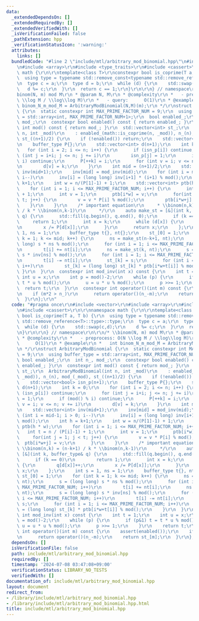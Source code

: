 ```yaml
---
data:
  _extendedDependsOn: []
  _extendedRequiredBy: []
  _extendedVerifiedWith: []
  _isVerificationFailed: false
  _pathExtension: hpp
  _verificationStatusIcon: ':warning:'
  attributes:
    links: []
  bundledCode: "#line 2 \"include/mtl/arbitrary_mod_binomial.hpp\"\n#include <vector>\r\
    \n#include <array>\r\n#include <type_traits>\r\n#include <cassert>\r\n\r\nnamespace\
    \ math {\r\n\r\ntemplate<class T>\r\nconstexpr bool is_coprime(T a, T b) {\r\n\
    \  using type = typename std::remove_const<typename std::remove_reference<T>::type>::type;\r\
    \n  type c = a;\r\n  type d = b;\r\n  while (d) {\r\n    std::swap(c,d);\r\n \
    \   d %= c;\r\n  }\r\n  return c == 1;\r\n}\r\n\r\n} // namespace\r\n\r\n/* \\\
    binom(N, m) mod M\r\n * @param N, M\r\n * @complexity\r\n *   - preprocess: O(N\
    \ \\log M / \\log\\log M)\r\n *   - query:      O(1)\r\n * @example\r\n *   int\
    \ binom_N_m_mod_M = ArbitraryModBinomial(N,M)(m);\r\n */\r\nstruct ArbitraryModBinomial\
    \ {\r\n  static constexpr int MAX_PRIME_FACTOR_NUM = 9;\r\n  using buffer_type\
    \ = std::array<int, MAX_PRIME_FACTOR_NUM+1>;\r\n  bool enabled_;\r\n  int n_,\
    \ mod_;\r\n  constexpr bool enabled() const { return enabled_; }\r\n  constexpr\
    \ int mod() const { return mod_; }\r\n  std::vector<int> st_;\r\n  ArbitraryModBinomial(int\
    \ n, int _mod)\r\n    : enabled_(math::is_coprime(n, _mod)), n_(n), mod_(_mod),\
    \ st_((n+1)/2) {\r\n    if (!enabled()) return;\r\n    std::vector<bool> isn_p(n+1);\r\
    \n    buffer_type P{};\r\n    std::vector<int> d(n+1);\r\n    int k = 0;\r\n \
    \   for (int i = 2; i <= n; i++) {\r\n      if (isn_p[i]) continue;\r\n      for\
    \ (int j = i+i; j <= n; j += i)\r\n        isn_p[j] = 1;\r\n      if (mod() %\
    \ i) continue;\r\n      P[++k] = i;\r\n      for (int v = i; v <= n; v += i)\r\
    \n        d[v] = k;\r\n    }\r\n    int mid = (n+1)/2;\r\n    std::vector<int>\
    \ inv(mid+1);\r\n    inv[mid] = mod_inv(mid);\r\n    for (int i = mid-1; i > 0;\
    \ i--)\r\n      inv[i] = (long long) inv[i+1] * (i+1) % mod();\r\n    int h =\
    \ k+1;\r\n    int w = n/(P[1]-1) + 1;\r\n    std::vector<int> ptb(h * w);\r\n\
    \    for (int i = 1; i <= MAX_PRIME_FACTOR_NUM; i++) {\r\n      int t = n / (P[i]-1)\
    \ + 1;\r\n      int v = 1;\r\n      ptb[i*w] = v;\r\n      for(int j = 1; j <\
    \ t; j++) {\r\n        v = v * P[i] % mod();\r\n        ptb[i*w+j] = v;\r\n  \
    \    }\r\n    }\r\n    /* important equation\r\n     * \\binom(n,k) = (n-k+1)\
    \ / k * \\binom(n,k-1)\r\n     */\r\n    auto make_st = [&](int k, buffer_type&\
    \ q) {\r\n      std::fill(q.begin(), q.end(), 0);\r\n      if (k == 0)\r\n   \
    \     return 1;\r\n      int x = k;\r\n      while (d[x]) {\r\n        q[d[x]]++;\r\
    \n        x /= P[d[x]];\r\n      }\r\n      return x;\r\n    };\r\n    int s =\
    \ 1, ns = 1;\r\n    buffer_type t{}, nt{};\r\n    st_[0] = 1;\r\n    for (int\
    \ k = 1; k <= mid; k++) {\r\n      ns = make_st(n-k+1, nt);\r\n      s = (long\
    \ long) s * ns % mod();\r\n      for (int i = 1; i <= MAX_PRIME_FACTOR_NUM; i++)\r\
    \n        t[i] += nt[i];\r\n      ns = make_st(k, nt);\r\n      s = (long long)\
    \ s * inv[ns] % mod();\r\n      for (int i = 1; i <= MAX_PRIME_FACTOR_NUM; i++)\r\
    \n        t[i] -= nt[i];\r\n      st_[k] = s;\r\n      for (int i = 1; i <= MAX_PRIME_FACTOR_NUM;\
    \ i++)\r\n        st_[k] = (long long) st_[k] * ptb[i*w+t[i]] % mod();\r\n   \
    \ }\r\n  }\r\n  constexpr int mod_inv(int x) const {\r\n    int t = 1;\r\n   \
    \ int u = x;\r\n    int p = mod()-2;\r\n    while (p) {\r\n      if (p&1) t =\
    \ t * u % mod();\r\n      u = u * u % mod();\r\n      p >>= 1;\r\n    }\r\n  \
    \  return t;\r\n  }\r\n  constexpr int operator()(int m) const {\r\n    assert(enabled());\r\
    \n    if (m*2 > n_)\r\n      return operator()(n_-m);\r\n    return st_[m];\r\n\
    \  }\r\n};\r\n"
  code: "#pragma once\r\n#include <vector>\r\n#include <array>\r\n#include <type_traits>\r\
    \n#include <cassert>\r\n\r\nnamespace math {\r\n\r\ntemplate<class T>\r\nconstexpr\
    \ bool is_coprime(T a, T b) {\r\n  using type = typename std::remove_const<typename\
    \ std::remove_reference<T>::type>::type;\r\n  type c = a;\r\n  type d = b;\r\n\
    \  while (d) {\r\n    std::swap(c,d);\r\n    d %= c;\r\n  }\r\n  return c == 1;\r\
    \n}\r\n\r\n} // namespace\r\n\r\n/* \\binom(N, m) mod M\r\n * @param N, M\r\n\
    \ * @complexity\r\n *   - preprocess: O(N \\log M / \\log\\log M)\r\n *   - query:\
    \      O(1)\r\n * @example\r\n *   int binom_N_m_mod_M = ArbitraryModBinomial(N,M)(m);\r\
    \n */\r\nstruct ArbitraryModBinomial {\r\n  static constexpr int MAX_PRIME_FACTOR_NUM\
    \ = 9;\r\n  using buffer_type = std::array<int, MAX_PRIME_FACTOR_NUM+1>;\r\n \
    \ bool enabled_;\r\n  int n_, mod_;\r\n  constexpr bool enabled() const { return\
    \ enabled_; }\r\n  constexpr int mod() const { return mod_; }\r\n  std::vector<int>\
    \ st_;\r\n  ArbitraryModBinomial(int n, int _mod)\r\n    : enabled_(math::is_coprime(n,\
    \ _mod)), n_(n), mod_(_mod), st_((n+1)/2) {\r\n    if (!enabled()) return;\r\n\
    \    std::vector<bool> isn_p(n+1);\r\n    buffer_type P{};\r\n    std::vector<int>\
    \ d(n+1);\r\n    int k = 0;\r\n    for (int i = 2; i <= n; i++) {\r\n      if\
    \ (isn_p[i]) continue;\r\n      for (int j = i+i; j <= n; j += i)\r\n        isn_p[j]\
    \ = 1;\r\n      if (mod() % i) continue;\r\n      P[++k] = i;\r\n      for (int\
    \ v = i; v <= n; v += i)\r\n        d[v] = k;\r\n    }\r\n    int mid = (n+1)/2;\r\
    \n    std::vector<int> inv(mid+1);\r\n    inv[mid] = mod_inv(mid);\r\n    for\
    \ (int i = mid-1; i > 0; i--)\r\n      inv[i] = (long long) inv[i+1] * (i+1) %\
    \ mod();\r\n    int h = k+1;\r\n    int w = n/(P[1]-1) + 1;\r\n    std::vector<int>\
    \ ptb(h * w);\r\n    for (int i = 1; i <= MAX_PRIME_FACTOR_NUM; i++) {\r\n   \
    \   int t = n / (P[i]-1) + 1;\r\n      int v = 1;\r\n      ptb[i*w] = v;\r\n \
    \     for(int j = 1; j < t; j++) {\r\n        v = v * P[i] % mod();\r\n      \
    \  ptb[i*w+j] = v;\r\n      }\r\n    }\r\n    /* important equation\r\n     *\
    \ \\binom(n,k) = (n-k+1) / k * \\binom(n,k-1)\r\n     */\r\n    auto make_st =\
    \ [&](int k, buffer_type& q) {\r\n      std::fill(q.begin(), q.end(), 0);\r\n\
    \      if (k == 0)\r\n        return 1;\r\n      int x = k;\r\n      while (d[x])\
    \ {\r\n        q[d[x]]++;\r\n        x /= P[d[x]];\r\n      }\r\n      return\
    \ x;\r\n    };\r\n    int s = 1, ns = 1;\r\n    buffer_type t{}, nt{};\r\n   \
    \ st_[0] = 1;\r\n    for (int k = 1; k <= mid; k++) {\r\n      ns = make_st(n-k+1,\
    \ nt);\r\n      s = (long long) s * ns % mod();\r\n      for (int i = 1; i <=\
    \ MAX_PRIME_FACTOR_NUM; i++)\r\n        t[i] += nt[i];\r\n      ns = make_st(k,\
    \ nt);\r\n      s = (long long) s * inv[ns] % mod();\r\n      for (int i = 1;\
    \ i <= MAX_PRIME_FACTOR_NUM; i++)\r\n        t[i] -= nt[i];\r\n      st_[k] =\
    \ s;\r\n      for (int i = 1; i <= MAX_PRIME_FACTOR_NUM; i++)\r\n        st_[k]\
    \ = (long long) st_[k] * ptb[i*w+t[i]] % mod();\r\n    }\r\n  }\r\n  constexpr\
    \ int mod_inv(int x) const {\r\n    int t = 1;\r\n    int u = x;\r\n    int p\
    \ = mod()-2;\r\n    while (p) {\r\n      if (p&1) t = t * u % mod();\r\n     \
    \ u = u * u % mod();\r\n      p >>= 1;\r\n    }\r\n    return t;\r\n  }\r\n  constexpr\
    \ int operator()(int m) const {\r\n    assert(enabled());\r\n    if (m*2 > n_)\r\
    \n      return operator()(n_-m);\r\n    return st_[m];\r\n  }\r\n};\r\n"
  dependsOn: []
  isVerificationFile: false
  path: include/mtl/arbitrary_mod_binomial.hpp
  requiredBy: []
  timestamp: '2024-07-08 03:47:08+09:00'
  verificationStatus: LIBRARY_NO_TESTS
  verifiedWith: []
documentation_of: include/mtl/arbitrary_mod_binomial.hpp
layout: document
redirect_from:
- /library/include/mtl/arbitrary_mod_binomial.hpp
- /library/include/mtl/arbitrary_mod_binomial.hpp.html
title: include/mtl/arbitrary_mod_binomial.hpp
---
```

